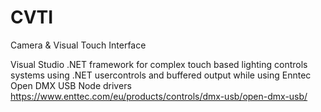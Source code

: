 # CVTI
Camera &amp; Visual Touch Interface

Visual Studio .NET framework for complex touch based lighting controls systems using .NET usercontrols and buffered output while using Enntec Open DMX USB Node drivers
https://www.enttec.com/eu/products/controls/dmx-usb/open-dmx-usb/
